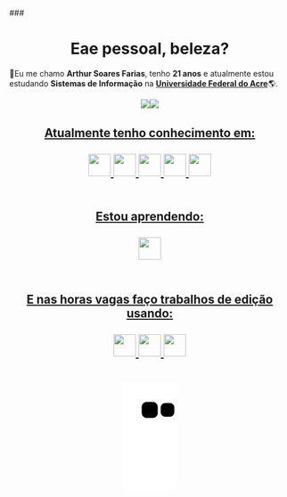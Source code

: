 ###<h1 align="center">Eae pessoal, beleza?</h1>

:scarf:Eu me chamo <strong>Arthur Soares Farias</strong>, tenho <strong>21 anos</strong> e atualmente estou estudando <strong>Sistemas de Informação</strong> na <strong><a href="https://www.ufac.br">Universidade Federal do Acre</a></strong>:earth_americas:.

<div align="center"><a href="https://github.com/ArthurSMK"><img height="160em" style="margin-right= 5px;" src="https://github-readme-stats.vercel.app/api/top-langs/?username=ArthurSMK&layout=compact&langs_count=7&theme=dracula"/><img height="160em" style="margin-left= 5px;" src="https://github-readme-stats.vercel.app/api?username=ArthurSMK&show_icons=true&theme=dracula&include_all_commits=true&count_private=true"/><div></div>

## Atualmente tenho conhecimento em: <br><br><div align="center"><img src="https://cdn.jsdelivr.net/gh/devicons/devicon/icons/html5/html5-original.svg" width="40" height="40"/> <img src="https://cdn.jsdelivr.net/gh/devicons/devicon/icons/css3/css3-original.svg" width="40" height="40"/> <img src="https://cdn.jsdelivr.net/gh/devicons/devicon/icons/javascript/javascript-original.svg" width="40" height="40"/> <img src="https://cdn.jsdelivr.net/gh/devicons/devicon/icons/cplusplus/cplusplus-original.svg" width="40" height="40"/> <img src="https://cdn.jsdelivr.net/gh/devicons/devicon/icons/wordpress/wordpress-original.svg" width="40" height="40"/></div><br>

## Estou aprendendo: <br><br><div align="center"><img src="https://cdn.jsdelivr.net/gh/devicons/devicon/icons/mysql/mysql-original-wordmark.svg" width="40" height="40"/></div><br>

## E nas horas vagas faço trabalhos de edição usando: <br><br><div align="center"><img src="https://cdn.jsdelivr.net/gh/devicons/devicon/icons/premierepro/premierepro-original.svg" width="40" height="40"/> <img src="https://cdn.jsdelivr.net/gh/devicons/devicon/icons/aftereffects/aftereffects-original.svg" width="40" height="40"/> <img src="https://cdn.jsdelivr.net/gh/devicons/devicon/icons/photoshop/photoshop-plain.svg" width="40" height="40"/></div><br>
          

![Snake Gif](https://github.com/ArthurSMK/ArthurSMK/blob/output/github-contribution-grid-snake.svg)
